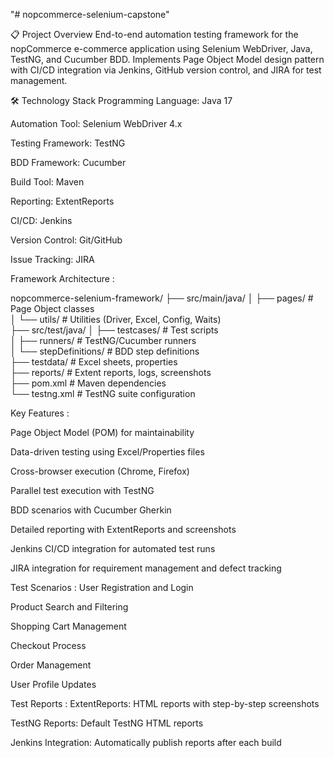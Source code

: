 "# nopcommerce-selenium-capstone"

📋 Project Overview
End-to-end automation testing framework for the nopCommerce e-commerce application using Selenium WebDriver, Java, TestNG, and Cucumber BDD. Implements Page Object Model design pattern with CI/CD integration via Jenkins, GitHub version control, and JIRA for test management.

🛠️ Technology Stack
Programming Language: Java 17

Automation Tool: Selenium WebDriver 4.x

Testing Framework: TestNG

BDD Framework: Cucumber

Build Tool: Maven

Reporting: ExtentReports

CI/CD: Jenkins

Version Control: Git/GitHub

Issue Tracking: JIRA

Framework Architecture :

nopcommerce-selenium-framework/
├── src/main/java/
│   ├── pages/           # Page Object classes  
│   └── utils/           # Utilities (Driver, Excel, Config, Waits)  
├── src/test/java/
│   ├── testcases/       # Test scripts  
│   ├── runners/         # TestNG/Cucumber runners  
│   └── stepDefinitions/ # BDD step definitions  
├── testdata/            # Excel sheets, properties  
├── reports/             # Extent reports, logs, screenshots  
├── pom.xml              # Maven dependencies  
└── testng.xml           # TestNG suite configuration  

Key Features :

Page Object Model (POM) for maintainability

Data-driven testing using Excel/Properties files

Cross-browser execution (Chrome, Firefox)

Parallel test execution with TestNG

BDD scenarios with Cucumber Gherkin

Detailed reporting with ExtentReports and screenshots

Jenkins CI/CD integration for automated test runs

JIRA integration for requirement management and defect tracking


Test Scenarios :
User Registration and Login

Product Search and Filtering

Shopping Cart Management

Checkout Process

Order Management

User Profile Updates

Test Reports :
ExtentReports: HTML reports with step-by-step screenshots

TestNG Reports: Default TestNG HTML reports

Jenkins Integration: Automatically publish reports after each build
